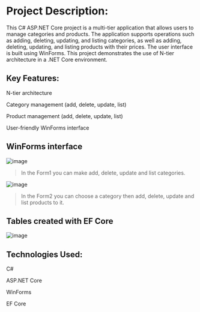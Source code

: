 # Project Description:
This C# ASP.NET Core project is a multi-tier application that allows users to manage categories and products. The application supports operations such as adding, deleting, updating, and listing categories, as well as adding, deleting, updating, and listing products with their prices. The user interface is built using WinForms. This project demonstrates the use of N-tier architecture in a .NET Core environment.


## Key Features:
N-tier architecture

Category management (add, delete, update, list)

Product management (add, delete, update, list)

User-friendly WinForms interface



## WinForms interface
![image](https://github.com/irmozl/ProductOperations/assets/120363221/3ea1c51b-de47-4ea0-b0b7-125a24a0115a) 
>In the Form1 you can make add, delete, update and list categories.

![image](https://github.com/irmozl/ProductOperations/assets/120363221/13748126-30ec-498a-9036-7d2b6ec75bb0)
>In the Form2 you can choose a category then add, delete, update and list products to it.


## Tables created with EF Core
![image](https://github.com/irmozl/ProductOperations/assets/120363221/0f991705-aa42-4d48-8d71-3e17bc6154bb)



## Technologies Used:

C#

ASP.NET Core

WinForms

EF Core
